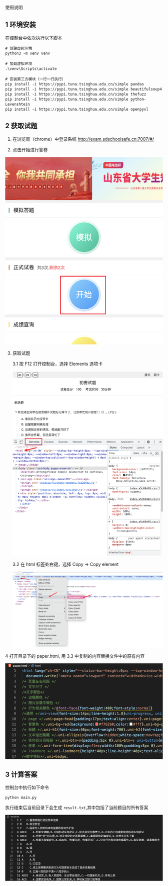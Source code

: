 使用说明

## 1 环境安装

在控制台中依次执行以下脚本

```
# 创建虚拟环境
python3 -m venv venv

# 加载虚拟环境
.\venv\Scripts\activate

# 安装第三方模块（一行一行执行）
pip install -i https://pypi.tuna.tsinghua.edu.cn/simple pandas
pip install -i https://pypi.tuna.tsinghua.edu.cn/simple beautifulsoup4
pip install -i https://pypi.tuna.tsinghua.edu.cn/simple thefuzz
pip install -i https://pypi.tuna.tsinghua.edu.cn/simple python-Levenshtein
pip install -i https://pypi.tuna.tsinghua.edu.cn/simple openpyxl
```

## 2 获取试题

1. 在浏览器（chrome）中登录系统
   http://exam.sdschoolsafe.cn:7007/#/

2. 点击开始进行答卷

![avatar](./image/Snipaste_2022-03-09_14-25-42.png)

3. 获取试题

   3.1 按 F12 打开控制台，选择 Elements 选项卡

   ![avatar](./image/Snipaste_2022-03-09_14-28-43.png)

   3.2 在 html 标签处右键，选择 Copy -> Copy element

   ![avatar](./image/Snipaste_2022-03-09_14-30-03.png)

4 打开目录下的 paper.html, 用 3.3 中复制的内容替换文件中的原有内容

![avatar](./image/Snipaste_2022-03-09_14-35-11.png)

## 3 计算答案

控制台中执行如下命令

```
python main.py
```

执行结束后当前目录下会生成 `result.txt`,其中包括了当前题目的所有答案

![avatar](./image/Snipaste_2022-03-09_14-46-02.png)
